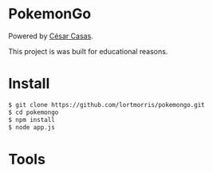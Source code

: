 # PokemonGo
Powered by [César Casas](https://ar.linkedin.com/in/cesarcasas).

This project is was built for educational reasons.

# Install
```bash
$ git clone https://github.com/lortmorris/pokemongo.git
$ cd pokemongo
$ npm install
$ node app.js
```

# Tools

